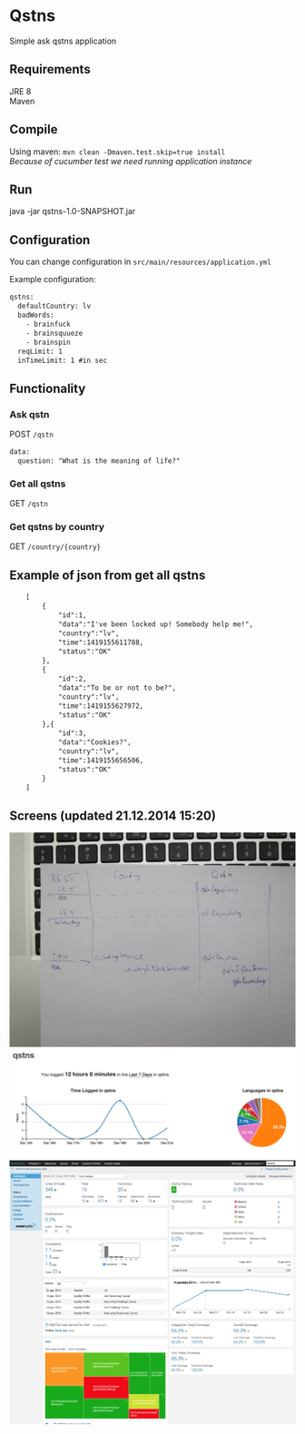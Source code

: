 # Qstns
Simple ask qstns application

## Requirements
JRE 8  
Maven

## Compile
Using maven: `mvn clean -Dmaven.test.skip=true install`  
_Because of cucumber test we need running application instance_

## Run
java -jar qstns-1.0-SNAPSHOT.jar

## Configuration
You can change configuration in `src/main/resources/application.yml`

Example configuration:

    qstns:
      defaultCountry: lv
      badWords:
        - brainfuck
        - brainsquueze
        - brainspin
      reqLimit: 1
      inTimeLimit: 1 #in sec

## Functionality
### Ask qstn
POST `/qstn`

    data:
      question: "What is the meaning of life?"

### Get all qstns
GET `/qstn`

### Get qstns by country
GET `/country/{country}`

## Example of json from get all qstns
        [
            {
                "id":1,
                "data":"I've been locked up! Somebody help me!",
                "country":"lv",
                "time":1419155611788,
                "status":"OK"
            },
            {
                "id":2,
                "data":"To be or not to be?",
                "country":"lv",
                "time":1419155627972,
                "status":"OK"
            },{
                "id":3,
                "data":"Cookies?",
                "country":"lv",
                "time":1419155656506,
                "status":"OK"
            }
        ]
## Screens (updated 21.12.2014 15:20)

![Structure](struct.jpg)
![Time statistics](timeStatistic.png)
![Qube statistics](qube.png)
